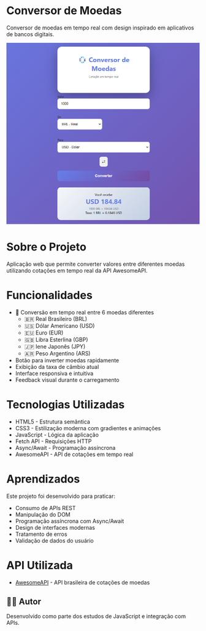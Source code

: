 # Conversor de Moedas

Conversor de moedas em tempo real com design inspirado em aplicativos de bancos digitais.

![Conversor de Moedas](screenshot.png)

# Sobre o Projeto

Aplicação web que permite converter valores entre diferentes moedas utilizando cotações em tempo real da API AwesomeAPI.

# Funcionalidades

- 💱 Conversão em tempo real entre 6 moedas diferentes
  - 🇧🇷 Real Brasileiro (BRL)
  - 🇺🇸 Dólar Americano (USD)
  - 🇪🇺 Euro (EUR)
  - 🇬🇧 Libra Esterlina (GBP)
  - 🇯🇵 Iene Japonês (JPY)
  - 🇦🇷 Peso Argentino (ARS)
- Botão para inverter moedas rapidamente
- Exibição da taxa de câmbio atual
- Interface responsiva e intuitiva
- Feedback visual durante o carregamento

# Tecnologias Utilizadas

- HTML5 - Estrutura semântica
- CSS3 - Estilização moderna com gradientes e animações
- JavaScript - Lógica da aplicação
- Fetch API - Requisições HTTP
- Async/Await - Programação assíncrona
- AwesomeAPI - API de cotações em tempo real

# Aprendizados

Este projeto foi desenvolvido para praticar:

- Consumo de APIs REST
- Manipulação do DOM
- Programação assíncrona com Async/Await
- Design de interfaces modernas
- Tratamento de erros
- Validação de dados do usuário

# API Utilizada

- [AwesomeAPI](https://docs.awesomeapi.com.br/api-de-moedas) - API brasileira de cotações de moedas

## 👨‍💻 Autor

Desenvolvido como parte dos estudos de JavaScript e integração com APIs.
